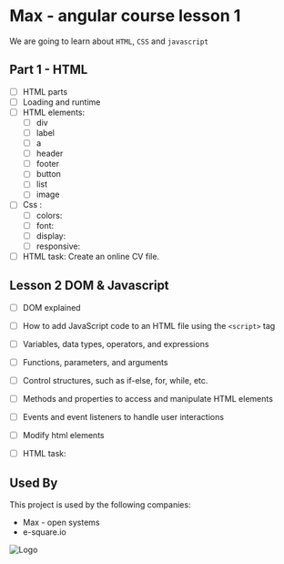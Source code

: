 
# Max - angular course lesson 1

We are going to learn about `HTML`, `CSS` and `javascript`

## Part 1 - HTML


- [ ]  HTML parts
- [ ]  Loading and runtime
- [ ]  HTML elements:
    - [ ]  div
    - [ ]  label
    - [ ]  a
    - [ ]  header
    - [ ]  footer
    - [ ]  button
    - [ ]  list
    - [ ]  image
- [ ]  Css :
    - [ ]  colors:
    - [ ]  font:
    - [ ]  display:
    - [ ]  responsive:
- [ ]  HTML task:
  Create an online CV file.

## Lesson 2 DOM & Javascript
- [ ]  DOM explained
- [ ]  How to add JavaScript code to an HTML file using the `<script>` tag
- [ ]  Variables, data types, operators, and expressions
- [ ]  Functions, parameters, and arguments
- [ ]  Control structures, such as if-else, for, while, etc.
- [ ]  Methods and properties to access and manipulate HTML elements
- [ ]  Events and event listeners to handle user interactions
- [ ]  Modify html elements
- [ ]  HTML task:





## Used By

This project is used by the following companies:

- Max - open systems
- e-square.io


![Logo](https://e-square.io/assets/images/e-sqr-logo-ondark.svg)

